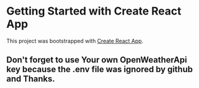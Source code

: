 # Getting Started with Create React App
This project was bootstrapped with [Create React App](https://github.com/facebook/create-react-app).
## Don't forget to use Your own OpenWeatherApi key because the .env file was ignored by github and Thanks.
